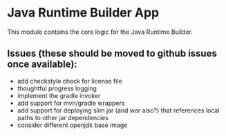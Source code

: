 # Java Runtime Builder App

This module contains the core logic for the Java Runtime Builder.

## Issues (these should be moved to github issues once available):
 - add checkstyle check for license file
 - thoughtful progress logging 
 - implement the gradle invoker
 - add support for mvn/gradle wrappers
 - add support for deploying slim jar (and war also?) that references local paths to other jar dependencies
 - consider different openjdk base image